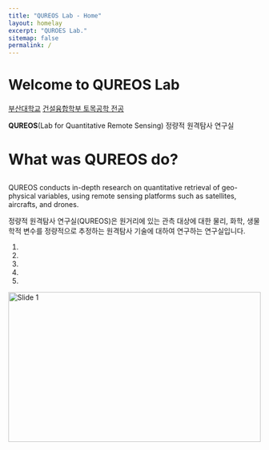 ```yaml
---
title: "QUREOS Lab - Home"
layout: homelay
excerpt: "QUROES Lab."
sitemap: false
permalink: /
---
```

<h1 style = "margin-bottom:20px;"> Welcome to QUREOS Lab </h1>

<!--[금오공과대학교](https://www.kumoh.ac.kr) [토목공학과](https://civil.kumoh.ac.kr) **수문학연구실 (Noh Lab)**에서는 기후변화로 인해 인류에게 직접적인 영향을 미치는 홍수, 가뭄 등 물 문제에 대한 분석 및 해결 방법에 대해 연구합니다.-->
<!--가장 앞에 오는 머릿말-->

[부산대학교](https://www.pusan.ac.kr/kor/Main.do) [건설융합학부 토목공학 전공](https://civil.pusan.ac.kr/civil/index.do) 

**QUREOS**(Lab for Quantitative Remote Sensing) 정량적 원격탐사 연구실

<h3 style = "font-size: 30px; margin-top:40px;">What was QUREOS do?</h3>

QUREOS conducts in-depth research on quantitative retrieval of geo-physical variables, using remote sensing platforms such as satellites, aircrafts, and drones.

정량적 원격탐사 연구실(QUREOS)은 원거리에 있는 관측 대상에 대한 물리, 화학, 생물학적 변수를 정량적으로 추정하는 원격탐사 기술에 대하여 연구하는 연구실입니다.

<!--We are a **Hydrology and Water Resources Lab (Noh Lab)** at Civil Engineering Department at [Kumoh National Institute of Technology](https://eng.kumoh.ac.kr). Our aim is to explore and characterize complexity and uncertainty in hydrology and water resources systems to improve both our understanding of these systems and our ability to respond to water-related hazards under changing climate conditions.-->


<div markdown="0" id="carousel" class="carousel slide" data-ride="carousel" data-interval="4000" data-pause="hover" >
    <!-- Menu -->
    <ol class="carousel-indicators">
        <li data-target="#carousel" data-slide-to="0" class="active"></li>
        <li data-target="#carousel" data-slide-to="1"></li>
        <li data-target="#carousel" data-slide-to="2"></li>
        <li data-target="#carousel" data-slide-to="3"></li>
        <li data-target="#carousel" data-slide-to="4"></li>
    </ol>
<!--아마도 슬라이드 사진 시작점--> 
<!--슬라이드 사진은 _site > images > slider7001400-->
    <!-- Items -->
    <div class="carousel-inner" markdown="0">
        <div class="item active" style="height: 100%; width: 100%;">
            <img src="{{ site.url }}{{ site.baseurl }}/images/slider7001400/Remote_sensing_of_water_quality.png" style="height: 300px; width: 100%;" alt="Slide 1" /> <!--이미지 넣고 싶으면 위의 코드를 참고 할 것.-->
        </div> 
        <div class="item" style="height: 100%; width: 100%;">
            <img src="{{ site.url }}{{ site.baseurl }}/images/slider7001400/Cal_Val_of_Satellite_Product.png" style="height: 300px; width: 100%;" alt="Slide 2" />
        </div>
        <div class="item" style="height: 100%; width: 100%;">
            <img src="{{ site.url }}{{ site.baseurl }}/images/slider7001400/Retrieval_of_Geophysical_Variables.png" style="height: 300px; width: 100%;" alt="Slide 3" />
        </div>
        <div class="item" style="height: 100%; width: 100%;">
            <img src="{{ site.url }}{{ site.baseurl }}/images/slider7001400/Social_Infrastructure_Monitoring.png" style="height: 300px; width: 100%;" alt="Slide 4" />
        </div>
    </div>
  <a class="left carousel-control" href="#carousel" role="button" data-slide="prev">
    <span class="glyphicon glyphicon-chevron-left" aria-hidden="true"></span>
    <span class="sr-only">Previous</span>
  </a>
  <a class="right carousel-control" href="#carousel" role="button" data-slide="next">
    <span class="glyphicon glyphicon-chevron-right" aria-hidden="true"></span>
    <span class="sr-only">Next</span>
  </a>
</div>
<!--아마도 슬라이드 사진 종료-->
<br>
<h3 style = "font-size: 30px; margin-top:40px;"> There are four main areas of research: </h3>

<ol>
    <li>Remote sensing of water quality (원격수질추정)</li>
    <li>Cal/Val of Satellite Product (위성자료 검보정)</li>
    <li>Retrieval of Geophysical Variables (지구 물리량 추정)</li>
    <li>Social Infrastructure Monitoring (사회 기반시설 모니터링)</li>
</ol>


<!--1. **도시 홍수 해석 (Urban flood)** : Urban flood modeling to disentangle uncertainty in urban water systems for resilient and sustainable cities 
2. **수문학적 자료 동화 (Hydrologic data assimilation)** : Reducing uncertainty by combining computer simulations of model states and parameters with measurement information
3. **데이터 기반 수문 해석 (Data-driven hydrologic modeling)** : Data-driven machine learning approaches to solve complex water-related environmental problems
4. **기후변화 적응 수자원 관리 (Climate-adaptative water resources management)** : Integrated and adaptive water resources management schemes to mitigate impacts of the climate change
5. **멀티센서 수문 관측 (Measurement and analysis hydrologic variables using Multi-sensors)** : Utilization and analysis of multiple sensors to measure hydrologic variables from precipitation to soil moisture to streamflow
-->

<h3 style = "font-size: 30px; margin-top:40px;"> QUREOS Lab 가입 Joining QUREOS Lab </h3>
If you are interested in joining please go to the [contact](contact) page.

<!--
<h3 style = "font-size:30px; margin-top:40px;"> 연구비 지원 Funding </h3>
We are grateful for funding from the [National Research Foundation](http://nrf.re.kr), [K-water](https://www.kwater.or.kr/), [Kumoh National Institute of Technology](https://www.kumoh.ac.kr), [Ministry of Science and ICT](https://www.msit.go.kr), and [National Institute Of Environmental Research](https://www.nier.go.kr)

<ul>
    <figure class="fourth">
    <p>
        <div>
            <img src="{{ site.url }}{{ site.baseurl }}/images/logopic/Logo_NRF.jpg" style="width: 200px; height: 77px;">
        </div>
        <div>
            <img src="{{ site.url }}{{ site.baseurl }}/images/logopic/Logo_kwater.jpg" style="width: 160px; height: 65px;">
        </div>
        <div>
            <img src="{{ site.url }}{{ site.baseurl }}/images/logopic/Logo_kit.jpg" style="width: 180px; height: 40px;">
        </div>
        <div>
            <img src="{{ site.url }}{{ site.baseurl }}/images/logopic/Logo_msit.jpg" style="width: 180px; height: 40px;">
        </div>
        <div>
            <img src="{{ site.url }}{{ site.baseurl }}/images/logopic/Logo_nier.jpg" style="width: 180px; height: 40px;">
        </div>
    </p>
    </figure>
</ul>
<br>

-->

